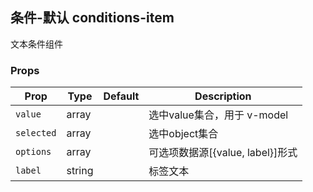 ## 条件-默认 conditions-item

文本条件组件

### Props

| Prop | Type | Default | Description |
|---|---|---|---|
| `value` | array | | 选中value集合，用于 v-model |
| `selected` | array | | 选中object集合 |
| `options` | array | | 可选项数据源[{value, label}]形式 |
| `label` | string | | 标签文本 |
